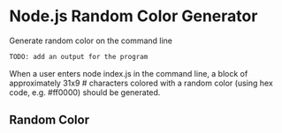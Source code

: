 # Node.js Random Color Generator

Generate random color on the command line

```bash
TODO: add an output for the program
```

When a user enters node index.js in the command line, a block of approximately 31x9 # characters colored with a random color (using hex code, e.g. #ff0000) should be generated.

## Random Color

```bash

```

```bash

```
